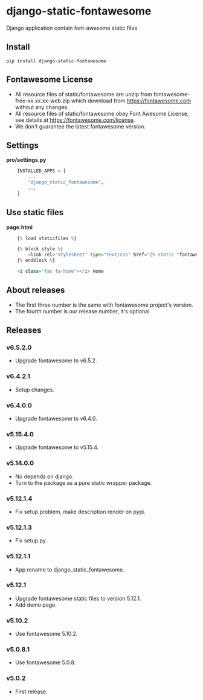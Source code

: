 # django-static-fontawesome

Django application contain font-awesome static files

## Install

```
pip install django-static-fontawesome
```

## Fontawesome License

- All resource files of static/fontawesome are unzip from fontawesome-free-xx.xx.xx-web.zip which download from https://fontawesome.com without any changes.
- All resource files of static/fontawesome obey Font Awesome License, see details at https://fontawesome.com/license.
- We don't guarantee the latest fontawesome version.

## Settings

**pro/settings.py**

```python
    INSTALLED_APPS = [
        ...
        "django_static_fontawesome",
        ...
    ]
```

## Use static files

**page.html**

```python
    {% load staticfiles %}

    {% block style %}
        <link rel="stylesheet" type="text/css" href="{% static "fontawesome/css/all.min.css" %}" />
    {% endblock %}

    <i class="fas fa-home"></i> Home
```

## About releases

- The first three number is the same with fontawesome project's version.
- The fourth number is our release number, it's optional.

## Releases

### v6.5.2.0

- Upgrade fontawesome to v6.5.2.

### v6.4.2.1

- Setup changes.

### v6.4.0.0

- Upgrade fontawesome to v6.4.0.

### v5.15.4.0

- Upgrade fontawesome to v5.15.4.

### v5.14.0.0

- No depends on django.
- Turn to the package as a pure static wrapper package.

### v5.12.1.4

- Fix setup problem, make description render on pypi.

### v5.12.1.3

- Fix setup.py.

### v5.12.1.1

- App rename to django_static_fontawesome.

### v5.12.1

- Upgrade fontawesome static files to version 5.12.1.
- Add demo page.

### v5.10.2

- Use fontawesome 5.10.2.

### v5.0.8.1

- Use fontawesome 5.0.8.

### v5.0.2

- First release.
